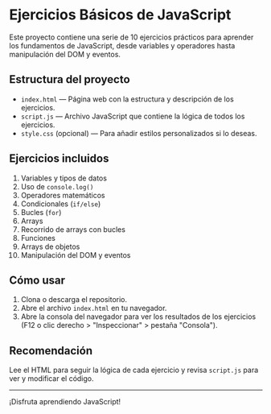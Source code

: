 # Ejercicios Básicos de JavaScript

Este proyecto contiene una serie de 10 ejercicios prácticos para aprender los fundamentos de JavaScript, desde variables y operadores hasta manipulación del DOM y eventos.

##  Estructura del proyecto

- `index.html` — Página web con la estructura y descripción de los ejercicios.
- `script.js` — Archivo JavaScript que contiene la lógica de todos los ejercicios.
- `style.css` (opcional) — Para añadir estilos personalizados si lo deseas.

##  Ejercicios incluidos

1. Variables y tipos de datos
2. Uso de `console.log()`
3. Operadores matemáticos
4. Condicionales (`if/else`)
5. Bucles (`for`)
6. Arrays
7. Recorrido de arrays con bucles
8. Funciones
9. Arrays de objetos
10. Manipulación del DOM y eventos

##  Cómo usar

1. Clona o descarga el repositorio.
2. Abre el archivo `index.html` en tu navegador.
3. Abre la consola del navegador para ver los resultados de los ejercicios (F12 o clic derecho > "Inspeccionar" > pestaña "Consola").

##  Recomendación

Lee el HTML para seguir la lógica de cada ejercicio y revisa `script.js` para ver y modificar el código.

---

¡Disfruta aprendiendo JavaScript!
